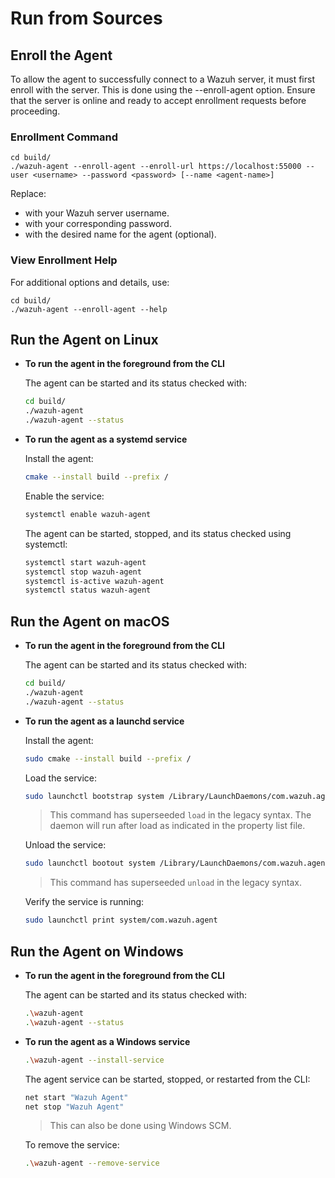 # Run from Sources

## Enroll the Agent

To allow the agent to successfully connect to a Wazuh server, it must first enroll with the server. This is done using the --enroll-agent option.
Ensure that the server is online and ready to accept enrollment requests before proceeding.

### Enrollment Command

```
cd build/
./wazuh-agent --enroll-agent --enroll-url https://localhost:55000 --user <username> --password <password> [--name <agent-name>]
```

Replace:

* <username> with your Wazuh server username.
* <password> with your corresponding password.
* <agent-name> with the desired name for the agent (optional).

### View Enrollment Help

For additional options and details, use:

```
cd build/
./wazuh-agent --enroll-agent --help
```

## Run the Agent on Linux

- **To run the agent in the foreground from the CLI**

    The agent can be started and its status checked with:

    ```bash
    cd build/
    ./wazuh-agent
    ./wazuh-agent --status
    ```

- **To run the agent as a systemd service**

    Install the agent:

    ```bash
    cmake --install build --prefix /
    ```

    Enable the service:

    ```bash
    systemctl enable wazuh-agent
    ```

    The agent can be started, stopped, and its status checked using systemctl:

    ```bash
    systemctl start wazuh-agent
    systemctl stop wazuh-agent
    systemctl is-active wazuh-agent
    systemctl status wazuh-agent
    ```

## Run the Agent on macOS

- **To run the agent in the foreground from the CLI**

    The agent can be started and its status checked with:

    ```bash
    cd build/
    ./wazuh-agent
    ./wazuh-agent --status
    ```

- **To run the agent as a launchd service**

    Install the agent:

    ```bash
    sudo cmake --install build --prefix /
    ```

    Load the service:

    ```bash
    sudo launchctl bootstrap system /Library/LaunchDaemons/com.wazuh.agent.plist
    ```

    > This command has superseeded `load` in the legacy syntax. The daemon will run after load as indicated
    in the property list file.

    Unload the service:

    ```bash
    sudo launchctl bootout system /Library/LaunchDaemons/com.wazuh.agent.plist
    ```

    > This command has superseeded `unload` in the legacy syntax.

    Verify the service is running:

    ```bash
    sudo launchctl print system/com.wazuh.agent
    ```

## Run the Agent on Windows

- **To run the agent in the foreground from the CLI**

    The agent can be started and its status checked with:

    ```bash
    .\wazuh-agent
    .\wazuh-agent --status
    ```

- **To run the agent as a Windows service**

    ```bash
    .\wazuh-agent --install-service
    ```

    The agent service can be started, stopped, or restarted from the CLI:

    ```bash
    net start "Wazuh Agent"
    net stop "Wazuh Agent"
    ```

    > This can also be done using Windows SCM.

    To remove the service:

    ```bash
    .\wazuh-agent --remove-service
    ```
